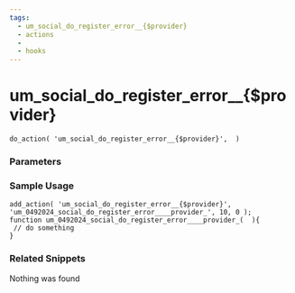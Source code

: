 ```yaml
---
tags: 
  - um_social_do_register_error__{$provider}
  - actions
  - 
  - hooks
---
```

# um\_social\_do\_register\_error\_\_{$provider}

``` php:no-line-numbers
do_action( 'um_social_do_register_error__{$provider}',  )
```
<div class='hook-sep'></div>

### Parameters

<div class='hook-sep'></div>



### Sample Usage

``` php:no-line-numbers
add_action( 'um_social_do_register_error__{$provider}', 'um_0492024_social_do_register_error____provider_', 10, 0 );
function um_0492024_social_do_register_error____provider_(  ){
 // do something
}
```
<div class='hook-sep'></div>



### Related Snippets

Nothing was found

